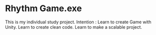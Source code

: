 # Rhythm Game.exe
This is my individual study project.
Intention :
Learn to create Game with Unity.
Learn to create clean code.
Learn to make a scalable project.